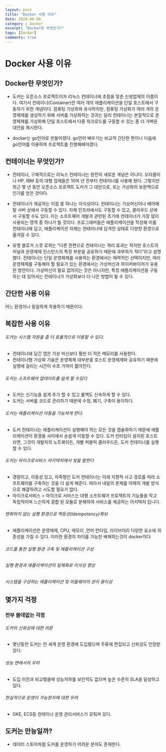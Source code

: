 ```yaml
---
layout: post
title: "Docker 사용 이유"
date: 2020-06-08
category : Docker
excerpt: "Docker란 무엇인가?"
tags: [Docker]
comments: true
---
```




# Docker 사용 이유



## Docker란 무엇인가?

- 도커는 오픈소스 프로젝트이자 리눅스 컨테이너에 초점을 맞춘 신생업체의 이름이다. 여기서 컨테이너(Container)란 여러 개의 애플리케이션을 단일 호스트에서 구동하기 위한 개념이다. 컴퓨팅 가상화와 유사하지만, 컴퓨팅 가상화가 여러 개의 운영체제를 생성하기 위해 서버를 가상화하는 것과는 달리 컨테이너는 본질적으로 운영체제를 가상화해 단일 호스트에서 다중 워크로드를 구동할 수 있는 좀 더 가벼운 대안을 제시한다.

- docker는 go언어로 만들어졌다. go언어 배우기는 비교적 간단한 편이니 다음에 go언어를 이용하여 프로젝트를 진행해봐야겠다.





## 컨테이너는 무엇인가?

- 컨테이너, 구체적으로는 리눅스 컨테이너는 완전히 새로운 개념은 아니다. 오라클이나 HP, IBM 등의 대형 업체들은 10여 년 전부터 컨테이너를 사용해 왔다. 그렇지만 최근 몇 년 동안 오픈소스 프로젝트 도커가 그 대안으로, 또는 가상화의 보완책으로 인기를 얻은 것이다. 

- 컨테이너가 제공하는 이점 중 하나는 이식성이다. 컨테이너는 가상머신이나 베어메탈 서버 상에서 구동할 수 있다. 자체 인프라에서도 구동할 수 있고, 클라우드 상에서 구동할 수도 있다. 이는 소프트웨어 개발과 관련된 초기에 컨테이너가 가장 많이 사용되는 영역 중 하나가 될 것이다. 프로그래머들은 애플리케이션을 작성해 이를 컨테이너에 담고, 애플리케이션 자체는 컨테이너에 담겨진 상태로 다양한 환경으로 옮겨질 수 있다.

- 유명 블로거 스콧 로위는 “다른 한편으로 컨테이너는 격리 효과는 적지만 호스트의 커널과 운영체제 인스턴스의 특정 부분을 공유하기 때문에 과부하가 적다”라고 설명했다. 컨테이너는 단일 운영체제를 사용하는 환경에서는 매력적인 선택이지만, 여러 운영체제를 구동해야 할 필요가 있는 환경에서는 가상머신과 하이퍼바이저가 유용한 방안이다. 가상머신이 필요 없어지는 것은 아니지만, 특정 애플리케이션을 구동하는 데 있어서는 컨테이너가 가상화보다 더 나은 방법이 될 수 있다.

## 간단한 사용 이유

어느 환경이나 동일하게 작용하기 때문이다.



## 복잡한 사용 이유

######  도커는 시스템 자원을 좀 더 효율적으로 이용할 수 있다.

- 컨테이너에 담긴 앱은 가상 머신보다 훨씬 더 적은 메모리를 사용한다.
- 컨테이너형 가상화 기술은 운영체제 대부분을 호스트 운영체제와 공유하기 때문에 실행에 걸리는 시간이 수초 가까이 짧아진다.

###### 도커는 소프트웨어 업데이트를 쉽게 할 수있다

- 도커는 신기능을 쉽게 추가 할 수 있고 롤백도 신속하게 할 수 있다.
- 도커는 서버를 코드로 관리하기 때문에 수정, 폐기, 구축이 용이하다.

###### 도커는 애플리케이션 이동을 가능하게 한다.

- 도커 컨테이너는 애플리케이션이 실행해야 하는 모든 것을 캡슐화하기 때문에 애플리케이션이 환경들 사이에서 손쉽게 이동할 수 있다. 도커 런타임이 설치된 호스트라면, 그것이 개발자의 노트북이든, 개별 퍼블릭 클라우드든, 도커 컨테이너를 실행할 수 있다.

###### 도커는 마이크로서비스 아키텍처에서 빛을 발한다

- 경량이고, 이동성 있고, 자족형인 도커 컨테이너는 미래 지향적 사고 경로를 따라 소프트웨어를 구축하는 것을 더 쉽게 해준다. 따라서 내일의 문제를 어제의 개발 방식으로 해결하려고 시도할 필요가 없다.
- 마이크로서비스 > 마이크로 서비스는 대형 소프트웨어 프로젝트의 기능들을 작고 독립적이며 느슨하게 결합 된 모듈로 분해하여 서비스를 제공하는 아키텍처 입니다. 

###### 변화하지 않는 실행 환경으로 멱등성(Idempotency)확보
 - 애플리케이션은 운영체제, CPU, 메모리 ,언어 런타임, 라이브러리 다양한 요소에 의존성을 가질 수 있다.
 이러한 환경의 차이를 가능한 배제하는것이  docker이다
###### 코드를 통한 실행 환경 구축 및 애플리케이션 구성
###### 실행 환경과 애플리케이션의 일체화로 이식성 향상
###### 시스템을 구성하는 애플리케이션 및 미들웨어의 관리 용이성

## 몇가지 걱정
### 전부 쓸데없는 걱정
###### 도커의 신뢰성에 대한 의문
- 몇넌동안 도커는 전 세계 운영 환경에 도입됐으며 주류에 편입되고 신뢰성도 인정받았다.
###### 성능 면에서의 우려
- 도입 이전과 비교했을때 성능저하를 보인적도 없으며 높은 수준의 SLA을 달성하고 있다.
###### 현실적으로 운영이 가능한지에 대한 우려
- GKE, ECS등 컨테이너 운영 관리서비스가 갖춰져 있다.

## 도커는 만능일까?
- 데이터 스토어처럼 도커를 운영하기 어려운 분야도 존재한다.
